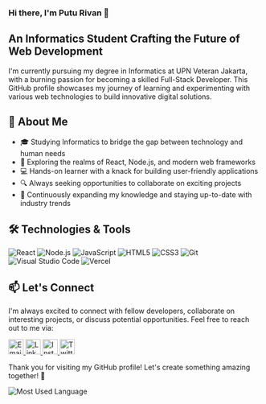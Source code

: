 ### Hi there, I'm Putu Rivan 👋
## An Informatics Student Crafting the Future of Web Development

I'm currently pursuing my degree in Informatics at UPN Veteran Jakarta, with a burning passion for becoming a skilled Full-Stack Developer. This GitHub profile showcases my journey of learning and experimenting with various web technologies to build innovative digital solutions.

## 🌟 About Me
- 🎓 Studying Informatics to bridge the gap between technology and human needs
- 🚀 Exploring the realms of React, Node.js, and modern web frameworks
- 💻 Hands-on learner with a knack for building user-friendly applications
- 🔍 Always seeking opportunities to collaborate on exciting projects
- 🌱 Continuously expanding my knowledge and staying up-to-date with industry trends

## 🛠 Technologies & Tools
![React](https://img.shields.io/badge/-React-61DAFB?logo=react&logoColor=white&style=flat&logoWidth=40&labelColor=61DAFB)
![Node.js](https://img.shields.io/badge/-Node.js-339933?logo=node.js&logoColor=white&style=flat&logoWidth=40&labelColor=339933)
![JavaScript](https://img.shields.io/badge/-JavaScript-F7DF1E?logo=javascript&logoColor=black&style=flat&logoWidth=40&labelColor=F7DF1E)
![HTML5](https://img.shields.io/badge/-HTML5-E34F26?logo=html5&logoColor=white&style=flat&logoWidth=40&labelColor=E34F26)
![CSS3](https://img.shields.io/badge/-CSS3-1572B6?logo=css3&logoColor=white&style=flat&logoWidth=40&labelColor=1572B6)
![Git](https://img.shields.io/badge/-Git-F05032?logo=git&logoColor=white&style=flat&logoWidth=40&labelColor=F05032)
![Visual Studio Code](https://img.shields.io/badge/-VS%20Code-007ACC?logo=visual-studio-code&logoColor=white&style=flat&logoWidth=40&labelColor=007ACC)
![Vercel](https://img.shields.io/badge/-Vercel-000000?logo=vercel&logoColor=white&style=flat&logoWidth=40&labelColor=000000)

## 📫 Let's Connect
I'm always excited to connect with fellow developers, collaborate on interesting projects, or discuss potential opportunities. Feel free to reach out to me via:

<a href="mailto:puturivana.d@gmail.com" target="_blank">
  <img src="https://img.icons8.com/color/48/000000/gmail-new.png" alt="Email" height="30">
</a>
<a href="https://www.linkedin.com/in/ptu-rivan" target="_blank">
  <img src="https://img.icons8.com/color/48/000000/linkedin.png" alt="LinkedIn" height="30">
</a>
<a href="https://www.instagram.com/rivanputu_" target="_blank">
  <img src="https://img.icons8.com/color/48/000000/instagram-new--v1.png" alt="Instagram" height="30">
</a>
<a href="https://twitter.com/rivanputu_" target="_blank">
  <img src="https://img.icons8.com/color/48/000000/twitter" alt="Twitter" height="30">
</a>

Thank you for visiting my GitHub profile! Let's create something amazing together! 🚀

![Most Used Language](https://github-readme-stats.vercel.app/api/top-langs/?username=PutuRivan&layout=compact&theme=radical)


